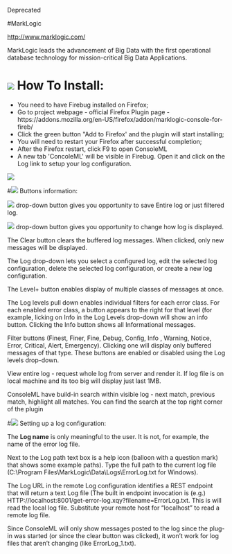 Deprecated 

#MarkLogic

http://www.marklogic.com/

MarkLogic leads the advancement of Big Data with the first operational database technology for mission-critical Big Data Applications.

<h1><img src='http://sirmasolutions.com/images/ladybugSmall.png' /> How To Install:</h1>

<ul>
<li>You need to have Firebug installed on Firefox; </li>
<li>Go to project webpage - official Firefox Plugin page - https://addons.mozilla.org/en-US/firefox/addon/marklogic-console-for-fireb/
</li>
<li>Click the green button "Add to Firefox' and the plugin will start installing;</li>
<li>You will need to restart your Firefox after successful completion; </li>
<li>After the Firefox restart, click F9 to open ConsoleML </li>
<li>A new tab 'ConcoleML' will be visible in Firebug. Open it and click on the Log link to setup your log configuration. </li>
</ul>

<img src='http://sirmasolutions.com/templates/sirmatemplate/images/mlConsole/screenshot1.png' />

#<img src='http://sirmasolutions.com/images/ladybugSmall.png' /> Buttons information:

<p><img src='http://sirmasolutions.com/images/ladybugSmall.png' /> drop-down button gives you opportunity to save Entire log or just filtered log.</p>

<p><img src='http://sirmasolutions.com/images/ladybugSmall.png' /> drop-down button gives you opportunity to change how log is displayed.</p>

<p>The Clear button clears the buffered log messages. When clicked, only new messages will be displayed.</p>

<p>The Log drop-down lets you select a configured log, edit the selected log configuration, delete the selected log configuration, or create a new log configuration.</p>

<p>The Level+ button enables display of multiple classes of messages at once.</p>

<p>The Log levels pull down enables individual filters for each error class. For each enabled error class, a button appears to the right for that level (for example, licking on Info in the Log Levels drop-down will show an info button. Clicking the Info button shows all Informational messages.</p>

<p>Filter buttons (Finest, Finer, Fine, Debug, Config, Info , Warning, Notice, Error, Critical, Alert, Emergency). Clicking one will display only buffered messages of that type. These buttons are enabled or disabled using the Log levels drop-down.</p>

<p>View entire log - request whole log from server and render it. If log file is on local machine and its too big will display just last 1MB.</p>

<p>ConsoleML have build-in search within visible log - next match, previous match, highlight all matches. You can find the search at the top right corner of the plugin</p>

#<img src='http://sirmasolutions.com/images/ladybugSmall.png' /> Setting up a log configuration:

<p>The <b>Log name</b> is only meaningful to the user. It is not, for example, the name of the error log file.</p>

<p>Next to the Log path text box is a help icon (balloon with a question mark) that shows some example paths). Type the full path to the current log file (C:\Program Files\MarkLogic\Data\Logs\ErrorLog.txt for Windows).</p>

<p>The Log URL in the remote Log configuration identifies a REST endpoint that will return a text Log file (The built in endpoint invocation is (e.g.) HTTP://localhost:8001/get-error-log.xqy?filename=ErrorLog.txt. This is will read the local log file. Substitute your remote host for “localhost” to read a remote log file.</p>

<p>Since ConsoleML will only show messages posted to the log since the plug-in was started (or since the clear button was clicked), it won’t work for log files that aren’t changing (like ErrorLog_1.txt).</p>

